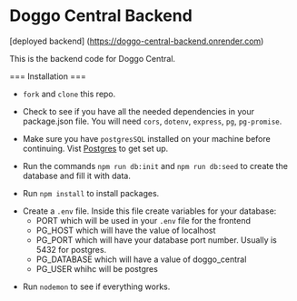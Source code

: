 # Doggo Central Backend

[deployed backend] (https://doggo-central-backend.onrender.com)

This is the backend code for Doggo Central.

=== Installation ===

- `fork` and `clone` this repo.

- Check to see if you have all the needed dependencies in your package.json file. You will need `cors`, `dotenv`, `express`, `pg`, `pg-promise`.

- Make sure you have `postgresSQL` installed on your machine before continuing. Vist [Postgres](https://blog.logrocket.com/getting-started-with-postgres-in-your-react-app/) to get set up.
- Run the commands `npm run db:init` and `npm run db:seed` to create the database and fill it with data.

- Run `npm install` to install packages.

* Create a `.env` file. Inside this file create variables for your database:
  - PORT which will be used in your `.env` file for the frontend
  - PG_HOST which will have the value of localhost
  - PG_PORT which will have your database port number. Usually is 5432 for postgres.
  - PG_DATABASE which will have a value of doggo_central
  - PG_USER whihc will be postgres

- Run `nodemon` to see if everything works.
